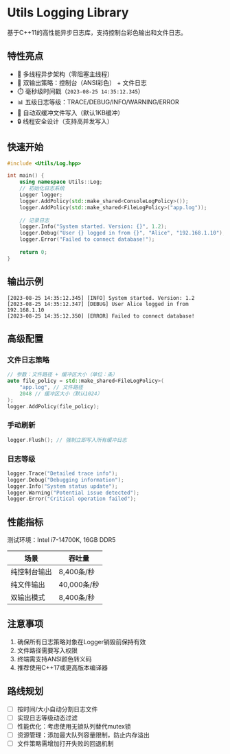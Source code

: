 # Utils Logging Library

基于C++11的高性能异步日志库，支持控制台彩色输出和文件日志。

## 特性亮点
- 🚀 多线程异步架构（零阻塞主线程）
- 📂 双输出策略：控制台（ANSI彩色） + 文件日志
- ⏱️ 毫秒级时间戳（`2023-08-25 14:35:12.345`）
- 📊 五级日志等级：TRACE/DEBUG/INFO/WARNING/ERROR
- 🔄 自动双缓冲文件写入（默认1KB缓冲）
- 🔒 线程安全设计（支持高并发写入）

## 快速开始

```c++
#include <Utils/Log.hpp>

int main() { 
    using namespace Utils::Log;
    // 初始化日志系统
    Logger logger;
    logger.AddPolicy(std::make_shared<ConsoleLogPolicy>());
    logger.AddPolicy(std::make_shared<FileLogPolicy>("app.log"));
    
    // 记录日志
    logger.Info("System started. Version: {}", 1.2);
    logger.Debug("User {} logged in from {}", "Alice", "192.168.1.10");
    logger.Error("Failed to connect database!");
    
    return 0;
}
```

## 输出示例

```
[2023-08-25 14:35:12.345] [INFO] System started. Version: 1.2 
[2023-08-25 14:35:12.347] [DEBUG] User Alice logged in from 192.168.1.10 
[2023-08-25 14:35:12.350] [ERROR] Failed to connect database!
```

## 高级配置

### 文件日志策略

```c++
// 参数：文件路径 + 缓冲区大小（单位：条）
auto file_policy = std::make_shared<FileLogPolicy>( 
    "app.log", // 文件路径
    2048 // 缓冲区大小（默认1024）
);
logger.AddPolicy(file_policy);
```

### 手动刷新

```c++
logger.Flush(); // 强制立即写入所有缓冲日志
```

### 日志等级

```c++
logger.Trace("Detailed trace info"); 
logger.Debug("Debugging information"); 
logger.Info("System status update"); 
logger.Warning("Potential issue detected"); 
logger.Error("Critical operation failed");
```

## 性能指标

测试环境：Intel i7-14700K, 16GB DDR5

| 场景 | 吞吐量       |
|------|-----------|
| 纯控制台输出 | 8,400条/秒  |
| 纯文件输出 | 40,000条/秒 |
| 双输出模式 | 8,400条/秒  |

## 注意事项
1. 确保所有日志策略对象在Logger销毁前保持有效
2. 文件路径需要写入权限
3. 终端需支持ANSI颜色转义码
4. 推荐使用C++17或更高版本编译器

## 路线规划
- [ ] 按时间/大小自动分割日志文件
- [ ] 实现日志等级动态过滤
- [ ] 性能优化：考虑使用无锁队列替代mutex锁
- [ ] 资源管理：添加最大队列容量限制，防止内存溢出
- [ ] 文件策略需增加打开失败的回退机制